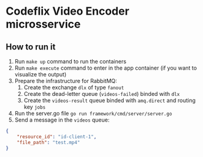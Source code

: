 # Codeflix Video Encoder microsservice

## How to run it

1. Run `make up` command to run the containers
2. Run `make execute` command to enter in the app container (if you want to visualize the output)
3. Prepare the infrastructure for RabbitMQ:
   1. Create the exchange `dlx` of type `fanout`
   2. Create the dead-letter queue (`videos-failed`) binded with `dlx` 
   3. Create the `videos-result` queue binded with `amq.direct` and routing key `jobs` 
4. Run the server.go file `go run framework/cmd/server/server.go`
5. Send a message in the `videos` queue:
```json
{
    "resource_id": "id-client-1",
    "file_path": "test.mp4"
}
```